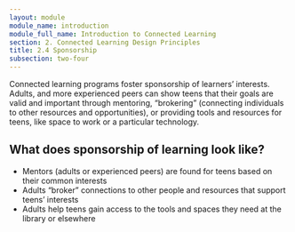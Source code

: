 ```yaml
---
layout: module
module_name: introduction
module_full_name: Introduction to Connected Learning
section: 2. Connected Learning Design Principles
title: 2.4 Sponsorship
subsection: two-four
---
```


Connected learning programs foster sponsorship of learners’ interests. Adults, and more experienced peers can show teens that their goals are valid and important through mentoring, “brokering” (connecting individuals to other resources and opportunities), or providing tools and resources for teens, like space to work or a particular technology.

## What does sponsorship of learning look like? 
* Mentors (adults or experienced peers) are found for teens based on their common interests
* Adults “broker” connections to other people and resources that support teens’ interests
* Adults help teens gain access to the tools and spaces they need at the library or elsewhere

